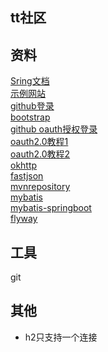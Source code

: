 ## tt社区

## 资料
[Sring文档](https://spring.io/guides)  
[示例网站](https://elasticsearch.cn/explore)  
[github登录](https://developer.github.com/apps/building-oauth-apps/creating-an-oauth-app/)  
[bootstrap](https://www.bootcss.com/)  
[github oauth授权登录](https://developer.github.com/apps/building-oauth-apps/authorizing-oauth-apps/)   
[oauth2.0教程1](http://www.ruanyifeng.com/blog/2019/04/oauth_design.html)  
[oauth2.0教程2](https://tools.ietf.org/html/rfc6749)  
[okhttp](https://square.github.io/okhttp/)  
[fastjson]()  
[mvnrepository](https://mvnrepository.com/)  
[mybatis](http://mybatis.org/spring-boot-starter/mybatis-spring-boot-autoconfigure/index.html)  
[mybatis-springboot](https://docs.spring.io/spring-boot/docs/2.0.0.RC1/reference/htmlsingle/#boot-features-connect-to-production-database)  
[flyway](https://flywaydb.org/)
## 工具
git


## 其他
+ h2只支持一个连接

